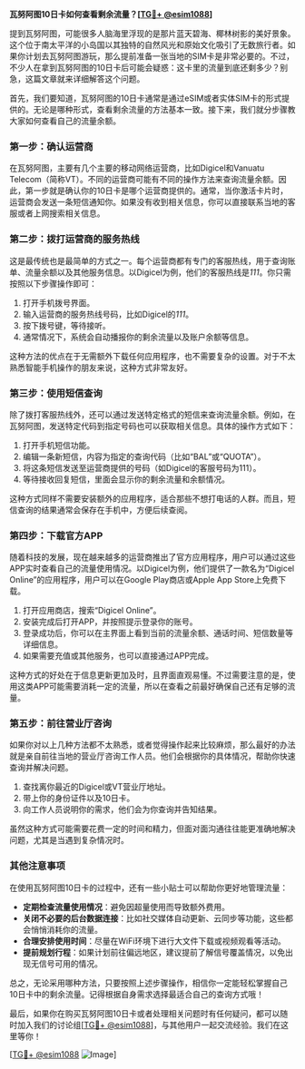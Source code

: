 **瓦努阿图10日卡如何查看剩余流量？[[TG💪+ @esim1088](https://t.me/s/esim1088)]**

提到瓦努阿图，可能很多人脑海里浮现的是那片蓝天碧海、椰林树影的美好景象。这个位于南太平洋的小岛国以其独特的自然风光和原始文化吸引了无数旅行者。如果你计划去瓦努阿图游玩，那么提前准备一张当地的SIM卡是非常必要的。不过，不少人在拿到瓦努阿图的10日卡后可能会疑惑：这卡里的流量到底还剩多少？别急，这篇文章就来详细解答这个问题。

首先，我们要知道，瓦努阿图的10日卡通常是通过eSIM或者实体SIM卡的形式提供的。无论是哪种形式，查看剩余流量的方法基本一致。接下来，我们就分步骤教大家如何查看自己的流量余额。

### **第一步：确认运营商**
在瓦努阿图，主要有几个主要的移动网络运营商，比如Digicel和Vanuatu Telecom（简称VT）。不同的运营商可能有不同的操作方法来查询流量余额。因此，第一步就是确认你的10日卡是哪个运营商提供的。通常，当你激活卡片时，运营商会发送一条短信通知你。如果没有收到相关信息，你可以直接联系当地的客服或者上网搜索相关信息。

### **第二步：拨打运营商的服务热线**
这是最传统也是最简单的方式之一。每个运营商都有专门的客服热线，用于查询账单、流量余额以及其他服务信息。以Digicel为例，他们的客服热线是*111*。你只需按照以下步骤操作即可：

1. 打开手机拨号界面。
2. 输入运营商的服务热线号码，比如Digicel的*111*。
3. 按下拨号键，等待接听。
4. 通常情况下，系统会自动播报你的剩余流量以及账户余额等信息。

这种方法的优点在于无需额外下载任何应用程序，也不需要复杂的设置。对于不太熟悉智能手机操作的朋友来说，这种方式非常友好。

### **第三步：使用短信查询**
除了拨打客服热线外，还可以通过发送特定格式的短信来查询流量余额。例如，在瓦努阿图，发送特定代码到指定号码也可以获取相关信息。具体的操作方式如下：

1. 打开手机短信功能。
2. 编辑一条新短信，内容为指定的查询代码（比如“BAL”或“QUOTA”）。
3. 将这条短信发送至运营商提供的号码（如Digicel的客服号码为111）。
4. 等待接收回复短信，里面会显示你的剩余流量和余额情况。

这种方式同样不需要安装额外的应用程序，适合那些不想打电话的人群。而且，短信查询的结果通常会保存在手机中，方便后续查阅。

### **第四步：下载官方APP**
随着科技的发展，现在越来越多的运营商推出了官方应用程序，用户可以通过这些APP实时查看自己的流量使用情况。以Digicel为例，他们提供了一款名为“Digicel Online”的应用程序，用户可以在Google Play商店或Apple App Store上免费下载。

1. 打开应用商店，搜索“Digicel Online”。
2. 安装完成后打开APP，并按照提示登录你的账号。
3. 登录成功后，你可以在主界面上看到当前的流量余额、通话时间、短信数量等详细信息。
4. 如果需要充值或其他服务，也可以直接通过APP完成。

这种方式的好处在于信息更新更加及时，且界面直观易懂。不过需要注意的是，使用这类APP可能需要消耗一定的流量，所以在查看之前最好确保自己还有足够的流量。

### **第五步：前往营业厅咨询**
如果你对以上几种方法都不太熟悉，或者觉得操作起来比较麻烦，那么最好的办法就是亲自前往当地的营业厅咨询工作人员。他们会根据你的具体情况，帮助你快速查询并解决问题。

1. 查找离你最近的Digicel或VT营业厅地址。
2. 带上你的身份证件以及10日卡。
3. 向工作人员说明你的需求，他们会为你查询并告知结果。

虽然这种方式可能需要花费一定的时间和精力，但面对面沟通往往能更准确地解决问题，尤其是当遇到复杂情况时。

### **其他注意事项**
在使用瓦努阿图10日卡的过程中，还有一些小贴士可以帮助你更好地管理流量：

- **定期检查流量使用情况**：避免因超量使用而导致额外费用。
- **关闭不必要的后台数据连接**：比如社交媒体自动更新、云同步等功能，这些都会悄悄消耗你的流量。
- **合理安排使用时间**：尽量在WiFi环境下进行大文件下载或视频观看等活动。
- **提前规划行程**：如果计划前往偏远地区，建议提前了解信号覆盖情况，以免出现无信号可用的情况。

总之，无论采用哪种方法，只要按照上述步骤操作，相信你一定能轻松掌握自己10日卡中的剩余流量。记得根据自身需求选择最适合自己的查询方式哦！

最后，如果你在购买瓦努阿图10日卡或者处理相关问题时有任何疑问，都可以随时加入我们的讨论组[[TG💪+ @esim1088](https://t.me/s/esim1088)]，与其他用户一起交流经验。我们在这里等你！

[[TG💪+ @esim1088](https://t.me/s/esim1088) ![Image](https://i.postimg.cc/4NQfJmqS/Snipaste-2025-05-13-00-14-12.png)]